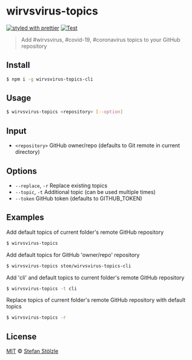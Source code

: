 # wirvsvirus-topics

[![styled with prettier](https://img.shields.io/badge/styled_with-prettier-ff69b4.svg)](https://github.com/prettier/prettier) [![Test](https://github.com/stoe/wirvsvirus-topics-cli/workflows/Test/badge.svg)](https://github.com/stoe/wirvsvirus-topics-cli/actions?query=workflow%3ATest)

> Add #wirvsvirus, #covid-19, #coronavirus topics to your GitHub repository

## Install

```sh
$ npm i -g wirvsvirus-topics-cli
```

## Usage

```sh
$ wirvsvirus-topics <repository> [--option]
```

## Input

- `<repository>` GitHub owner/repo (defaults to Git remote in current directory)

## Options

- `--replace`, `-r` Replace existing topics
- `--topic`, `-t` Additional topic (can be used multiple times)
- `--token` GitHub token (defaults to GITHUB_TOKEN)

## Examples

Add default topics of current folder's remote GitHub repository

```sh
$ wirvsvirus-topics
```

Add default topics for GitHub 'owner/repo' repository

```sh
$ wirvsvirus-topics stoe/wirvsvirus-topics-cli
```

Add 'cli' and default topics to current folder's remote GitHub repository

```sh
$ wirvsvirus-topics -t cli
```

Replace topics of current folder's remote GitHub repository with default topics

```sh
$ wirvsvirus-topics -r
```

## License

[MIT](./license) © [Stefan Stölzle](https://github.com/stoe)
